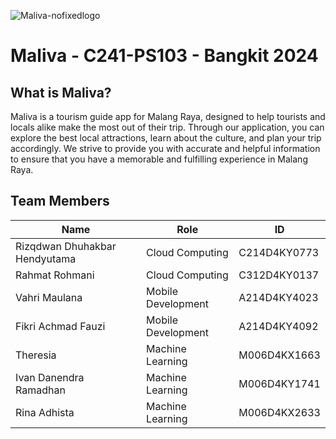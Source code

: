 ![Maliva-nofixedlogo](https://github.com/malivaapps/.github/assets/79435880/8e562102-f1ec-4482-b64e-6796c39ada3c)

# Maliva - C241-PS103 - Bangkit 2024

## What is Maliva?

Maliva is a tourism guide app for Malang Raya, designed to help tourists and locals alike make the most out of their trip. Through our application, you can explore the best local attractions, learn about the culture, and plan your trip accordingly. We strive to provide you with accurate and helpful information to ensure that you have a memorable and fulfilling experience in Malang Raya.

## Team Members

| Name                           | Role               | ID           |
| ------------------------------ | ------------------ | ------------ |
| Rizqdwan Dhuhakbar Hendyutama  | Cloud Computing    | C214D4KY0773 |
| Rahmat Rohmani                 | Cloud Computing    | C312D4KY0137 |
| Vahri Maulana                  | Mobile Development | A214D4KY4023 |
| Fikri Achmad Fauzi             | Mobile Development | A214D4KY4092 |
| Theresia                       | Machine Learning   | M006D4KX1663 |
| Ivan Danendra Ramadhan         | Machine Learning   | M006D4KY1741 |
| Rina Adhista                   | Machine Learning   | M006D4KX2633 |
